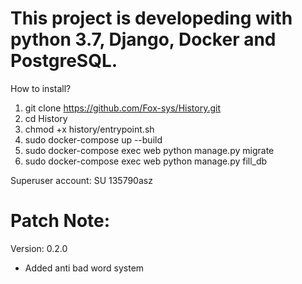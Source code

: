 # This project is developeding with python 3.7, Django, Docker and PostgreSQL.
How to install?
1) git clone https://github.com/Fox-sys/History.git
2) cd History
3) chmod +x history/entrypoint.sh
4) sudo docker-compose up --build
5) sudo docker-compose exec web python manage.py migrate
6) sudo docker-compose exec web python manage.py fill_db

Superuser account: SU 135790asz

# Patch Note:
Version: 0.2.0

- Added anti bad word system

